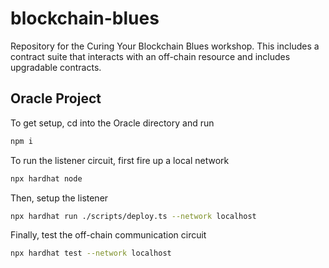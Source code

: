 # blockchain-blues
Repository for the Curing Your Blockchain Blues workshop. This includes a contract suite that interacts with an off-chain resource and includes upgradable contracts.

## Oracle Project

To get setup, cd into the Oracle directory and run
```bash
npm i
```
To run the listener circuit, first fire up a local network
```bash
npx hardhat node
```
Then, setup the listener
```bash
npx hardhat run ./scripts/deploy.ts --network localhost
```
Finally, test the off-chain communication circuit
```bash
npx hardhat test --network localhost
```
